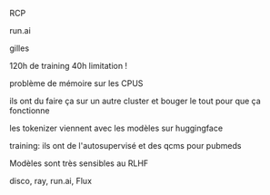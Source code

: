 
RCP

run.ai

gilles

120h de training 40h limitation !

problème de mémoire sur les CPUS

ils ont du faire ça sur un autre cluster et bouger le tout pour que ça fonctionne

les tokenizer viennent avec les modèles sur huggingface

training:
ils ont de l'autosupervisé et des qcms pour pubmeds

Modèles sont très sensibles au RLHF

disco, ray, run.ai, Flux